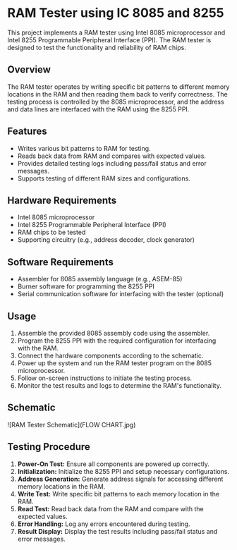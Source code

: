 # RAM Tester using IC 8085 and 8255

This project implements a RAM tester using Intel 8085 microprocessor and Intel 8255 Programmable Peripheral Interface (PPI). The RAM tester is designed to test the functionality and reliability of RAM chips.

## Overview

The RAM tester operates by writing specific bit patterns to different memory locations in the RAM and then reading them back to verify correctness. The testing process is controlled by the 8085 microprocessor, and the address and data lines are interfaced with the RAM using the 8255 PPI.

## Features

- Writes various bit patterns to RAM for testing.
- Reads back data from RAM and compares with expected values.
- Provides detailed testing logs including pass/fail status and error messages.
- Supports testing of different RAM sizes and configurations.

## Hardware Requirements

- Intel 8085 microprocessor
- Intel 8255 Programmable Peripheral Interface (PPI)
- RAM chips to be tested
- Supporting circuitry (e.g., address decoder, clock generator)

## Software Requirements

- Assembler for 8085 assembly language (e.g., ASEM-85)
- Burner software for programming the 8255 PPI
- Serial communication software for interfacing with the tester (optional)

## Usage

1. Assemble the provided 8085 assembly code using the assembler.
2. Program the 8255 PPI with the required configuration for interfacing with the RAM.
3. Connect the hardware components according to the schematic.
4. Power up the system and run the RAM tester program on the 8085 microprocessor.
5. Follow on-screen instructions to initiate the testing process.
6. Monitor the test results and logs to determine the RAM's functionality.

## Schematic

![RAM Tester Schematic](FLOW CHART.jpg)

## Testing Procedure

1. **Power-On Test:** Ensure all components are powered up correctly.
2. **Initialization:** Initialize the 8255 PPI and setup necessary configurations.
3. **Address Generation:** Generate address signals for accessing different memory locations in the RAM.
4. **Write Test:** Write specific bit patterns to each memory location in the RAM.
5. **Read Test:** Read back data from the RAM and compare with the expected values.
6. **Error Handling:** Log any errors encountered during testing.
7. **Result Display:** Display the test results including pass/fail status and error messages.


